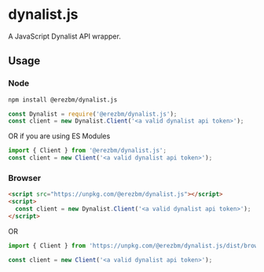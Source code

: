 # dynalist.js
A JavaScript Dynalist API wrapper.

## Usage

### Node
```sh
npm install @erezbm/dynalist.js
```
```js
const Dynalist = require('@erezbm/dynalist.js');
const client = new Dynalist.Client('<a valid dynalist api token>');
```
OR if you are using ES Modules
```js
import { Client } from '@erezbm/dynalist.js';
const client = new Client('<a valid dynalist api token>');
```

### Browser
```html
<script src="https://unpkg.com/@erezbm/dynalist.js"></script>
<script>
  const client = new Dynalist.Client('<a valid dynalist api token>');
</script>
```
OR
```js
import { Client } from 'https://unpkg.com/@erezbm/dynalist.js/dist/browser/index.esm.js';

const client = new Client('<a valid dynalist api token>');
```
